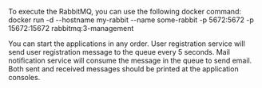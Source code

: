 To execute the RabbitMQ, you can use the following docker command:
docker run -d --hostname my-rabbit --name some-rabbit -p 5672:5672 -p 15672:15672 rabbitmq:3-management

You can start the applications in any order. 
User registration service will send user registration message to the queue every 5 seconds. 
Mail notification service will consume the message in the queue to send email.
Both sent and received messages should be printed at the application consoles.
